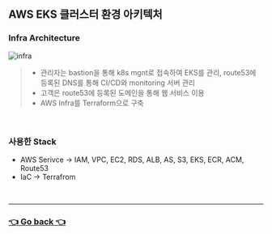 ## AWS EKS 클러스터 환경 아키텍처

### Infra Architecture
![infra](https://user-images.githubusercontent.com/59479926/209446219-9dcb1431-9f97-4e99-9b45-03094872e6da.jpg)
> - 관리자는 bastion을 통해 k8s mgnt로 접속하여 EKS를 관리, route53에 등록된 DNS를 통해 CI/CD와 monitoring 서버 관리
> - 고객은 route53에 등록된 도메인을 통해 웹 서비스 이용
> - AWS Infra를 Terraform으로 구축

</br>

### 사용한 Stack
- AWS Serivce -> IAM, VPC, EC2, RDS, ALB, AS, S3, EKS, ECR, ACM, Route53
- IaC -> Terrafrom

</br>

---

### [👈 Go back 👈](https://github.com/hyunjaebok/AWeSome_AWS_FinalProject)
